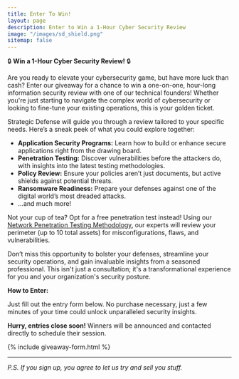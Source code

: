 ```yaml
---
title: Enter To Win!
layout: page
description: Enter to Win a 1-Hour Cyber Security Review
image: "/images/sd_shield.png"
sitemap: false
---
```


🔒 **Win a 1-Hour Cyber Security Review!** 🔒 

Are you ready to elevate your cybersecurity game, but have more luck than cash? Enter our giveaway for a chance to win a one-on-one, hour-long information security review with one of our technical founders! Whether you're just starting to navigate the complex world of cybersecurity or looking to fine-tune your existing operations, this is your golden ticket. 

Strategic Defense will guide you through a review tailored to your specific needs. Here’s a sneak peek of what you could explore together: 

- **Application Security Programs:** Learn how to build or enhance secure applications right from the drawing board. 
- **Penetration Testing:** Discover vulnerabilities before the attackers do, with insights into the latest testing methodologies. 
- **Policy Review:** Ensure your policies aren’t just documents, but active shields against potential threats. 
- **Ransomware Readiness:** Prepare your defenses against one of the digital world’s most dreaded attacks. 
- ...and much more! 

Not your cup of tea? Opt for a free penetration test instead! Using our [Network Penetration Testing Methodology](/services/network), our experts will review your perimeter (up to 10 total assets) for misconfigurations, flaws, and vulnerabilities.  

Don’t miss this opportunity to bolster your defenses, streamline your security operations, and gain invaluable insights from a seasoned professional. This isn't just a consultation; it's a transformational experience for you and your organization's security posture. 

**How to Enter:** 

Just fill out the entry form below. No purchase necessary, just a few minutes of your time could unlock unparalleled security insights. 

**Hurry, entries close soon!** Winners will be announced and contacted directly to schedule their session. 


{% include giveaway-form.html %}

---
_P.S. If you sign up, you agree to let us try and sell you stuff._
